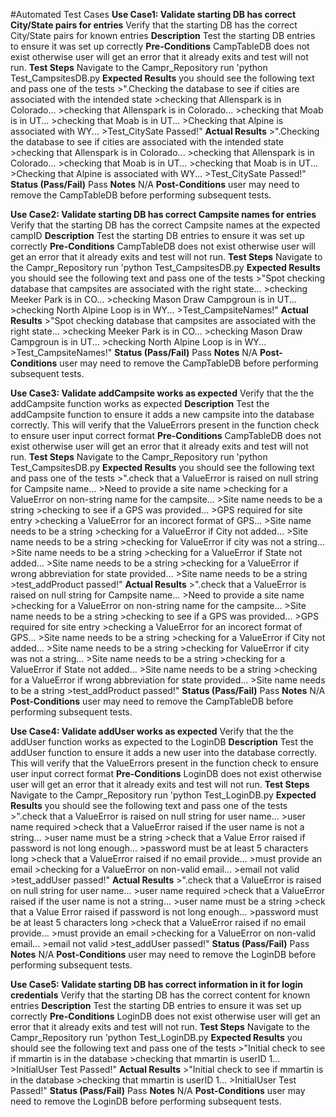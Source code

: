 #Automated Test Cases
**Use Case1: Validate starting DB has correct City/State pairs for entries**
    Verify that the starting DB has the correct City/State pairs for known entries
**Description**
    Test the starting DB entries to ensure it was set up correctly
**Pre-Conditions**
    CampTableDB does not exist otherwise user will get an error that it already exits and test will not run.
**Test Steps**
    Navigate to the Campr_Repository
    run 'python Test_CampsitesDB.py
**Expected Results**
    you should see the following text and pass one of the tests
    >".Checking the database to see if cities are associated with the intended state
    >checking that Allenspark is in Colorado...
    >checking that Allenspark is in Colorado...
    >checking that Moab is in UT...
    >checking that Moab is in UT...
    >Checking that Alpine is associated with WY...
    >Test_CitySate Passed!"
**Actual Results**
    >".Checking the database to see if cities are associated with the intended state
    >checking that Allenspark is in Colorado...
    >checking that Allenspark is in Colorado...
    >checking that Moab is in UT...
    >checking that Moab is in UT...
    >Checking that Alpine is associated with WY...
    >Test_CitySate Passed!"
**Status (Pass/Fail)**
    Pass
**Notes**
    N/A
**Post-Conditions**
    user may need to remove the CampTableDB before performing subsequent tests.
    
    
    
    
**Use Case2: Validate starting DB has correct Campsite names for entries**
    Verify that the starting DB has the correct Campsite names at the expected campID
**Description**
    Test the starting DB entries to ensure it was set up correctly
**Pre-Conditions**
    CampTableDB does not exist otherwise user will get an error that it already exits and test will not run.
**Test Steps**
    Navigate to the Campr_Repository
    run 'python Test_CampsitesDB.py
**Expected Results**
    you should see the following text and pass one of the tests
    >"Spot checking database that campsites are associated with the right state...
    >checking Meeker Park is in CO...
    >checking Mason Draw Campgroun is in UT...
    >checking North Alpine Loop is in WY...
    >Test_CampsiteNames!"
**Actual Results**
    >"Spot checking database that campsites are associated with the right state...
    >checking Meeker Park is in CO...
    >checking Mason Draw Campgroun is in UT...
    >checking North Alpine Loop is in WY...
    >Test_CampsiteNames!"
**Status (Pass/Fail)**
    Pass
**Notes**
    N/A
**Post-Conditions**
    user may need to remove the CampTableDB before performing subsequent tests.
    
    
**Use Case3: Validate addCampsite works as expected**
    Verify that the the addCampsite function works as expected
**Description**
    Test the addCampsite function to ensure it adds a new campsite into the database correctly. This will verify that the ValueErrors present in the function check to ensure user input correct format
**Pre-Conditions**
    CampTableDB does not exist otherwise user will get an error that it already exits and test will not run.
**Test Steps**
    Navigate to the Campr_Repository
    run 'python Test_CampsitesDB.py
**Expected Results**
    you should see the following text and pass one of the tests
    >".check that a ValueError is raised on null string for Campsite name...
    >Need to provide a site name
    >checking for a ValueError on non-string name for the campsite...
    >Site name needs to be a string
    >checking to see if a GPS was provided...
    >GPS required for site entry
    >checking a ValueError for an incorect format of GPS...
    >Site name needs to be a string
    >checking for a ValueError if City not added...
    >Site name needs to be a string
    >checking for ValueError if city was not a string...
    >Site name needs to be a string
    >checking for a ValueError if State not added...
    >Site name needs to be a string
    >checking for a ValueError if wrong abbreviation for state provided...
    >Site name needs to be a string
    >test_addProduct passed!"
**Actual Results**
    >".check that a ValueError is raised on null string for Campsite name...
    >Need to provide a site name
    >checking for a ValueError on non-string name for the campsite...
    >Site name needs to be a string
    >checking to see if a GPS was provided...
    >GPS required for site entry
    >checking a ValueError for an incorect format of GPS...
    >Site name needs to be a string
    >checking for a ValueError if City not added...
    >Site name needs to be a string
    >checking for ValueError if city was not a string...
    >Site name needs to be a string
    >checking for a ValueError if State not added...
    >Site name needs to be a string
    >checking for a ValueError if wrong abbreviation for state provided...
    >Site name needs to be a string
    >test_addProduct passed!"
**Status (Pass/Fail)**
    Pass
**Notes**
    N/A
**Post-Conditions**
    user may need to remove the CampTableDB before performing subsequent tests.
    
    
    
**Use Case4: Validate addUser works as expected**
    Verify that the the addUser function works as expected to the LoginDB
**Description**
    Test the addUser function to ensure it adds a new user into the database correctly. This will verify that the ValueErrors present in the function check to ensure user input correct format
**Pre-Conditions**
    LoginDB does not exist otherwise user will get an error that it already exits and test will not run.
**Test Steps**
    Navigate to the Campr_Repository
    run 'python Test_LoginDB.py
**Expected Results**
    you should see the following text and pass one of the tests
    >".check that a ValueError is raised on null string for user name...
    >user name required
    >check that a ValueError raised if the user name is not a string...
    >user name must be a string
    >check that a Value Error raised if password is not long enough...
    >password must be at least 5 characters long
    >check that a ValueError raised if no email provide...
    >must provide an email
    >checking for a ValueError on non-valid email...
    >email not valid
    >test_addUser passed!"
**Actual Results**
    >".check that a ValueError is raised on null string for user name...
    >user name required
    >check that a ValueError raised if the user name is not a string...
    >user name must be a string
    >check that a Value Error raised if password is not long enough...
    >password must be at least 5 characters long
    >check that a ValueError raised if no email provide...
    >must provide an email
    >checking for a ValueError on non-valid email...
    >email not valid
    >test_addUser passed!"
**Status (Pass/Fail)**
    Pass
**Notes**
    N/A
**Post-Conditions**
    user may need to remove the LoginDB before performing subsequent tests.
    
    
**Use Case5: Validate starting DB has correct information in it for login credentials**
    Verify that the starting DB has the correct content for known entries
**Description**
    Test the starting DB entries to ensure it was set up correctly
**Pre-Conditions**
    LoginDB does not exist otherwise user will get an error that it already exits and test will not run.
**Test Steps**
    Navigate to the Campr_Repository
    run 'python Test_LoginDB.py
**Expected Results**
    you should see the following text and pass one of the tests
    >"Initial check to see if mmartin is in the database
    >checking that mmartin is userID 1...
    >InitialUser Test Passed!"
**Actual Results**
    >"Initial check to see if mmartin is in the database
    >checking that mmartin is userID 1...
    >InitialUser Test Passed!"
**Status (Pass/Fail)**
    Pass
**Notes**
    N/A
**Post-Conditions**
    user may need to remove the LoginDB before performing subsequent tests.